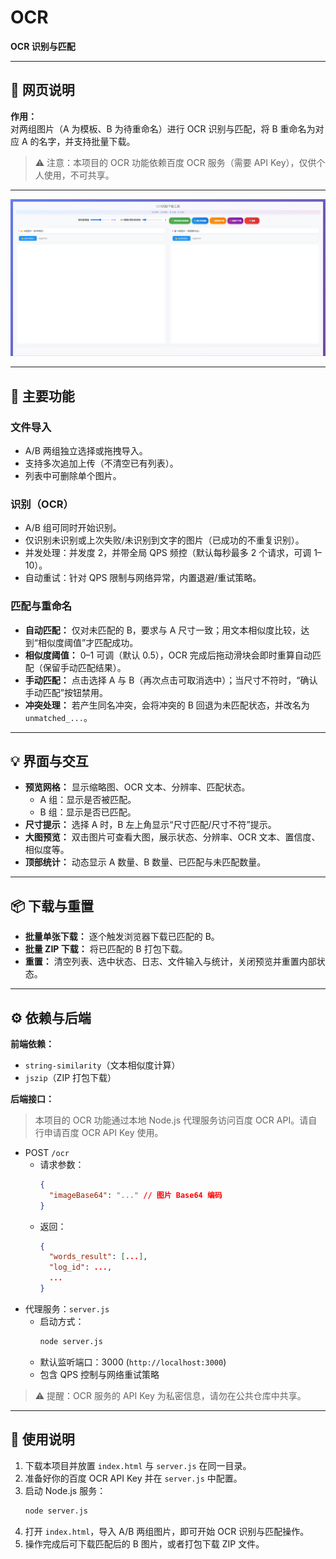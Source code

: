 # OCR

**OCR 识别与匹配**

---

## 📘 网页说明

**作用：**  
对两组图片（A 为模板、B 为待重命名）进行 OCR 识别与匹配，将 B 重命名为对应 A 的名字，并支持批量下载。

> ⚠️ 注意：本项目的 OCR 功能依赖百度 OCR 服务（需要 API Key），仅供个人使用，不可共享。

---

![OCR](./image.png)

---

## 🔹 主要功能

### 文件导入

* A/B 两组独立选择或拖拽导入。
* 支持多次追加上传（不清空已有列表）。
* 列表中可删除单个图片。

### 识别（OCR）

* A/B 组可同时开始识别。
* 仅识别未识别或上次失败/未识别到文字的图片（已成功的不重复识别）。
* 并发处理：并发度 2，并带全局 QPS 频控（默认每秒最多 2 个请求，可调 1–10）。
* 自动重试：针对 QPS 限制与网络异常，内置退避/重试策略。

### 匹配与重命名

* **自动匹配：** 仅对未匹配的 B，要求与 A 尺寸一致；用文本相似度比较，达到“相似度阈值”才匹配成功。
* **相似度阈值：** 0–1 可调（默认 0.5），OCR 完成后拖动滑块会即时重算自动匹配（保留手动匹配结果）。
* **手动匹配：** 点击选择 A 与 B（再次点击可取消选中）；当尺寸不符时，“确认手动匹配”按钮禁用。
* **冲突处理：** 若产生同名冲突，会将冲突的 B 回退为未匹配状态，并改名为 `unmatched_...`。

---

## 💡 界面与交互

* **预览网格：** 显示缩略图、OCR 文本、分辨率、匹配状态。
  * A 组：显示是否被匹配。
  * B 组：显示是否已匹配。
* **尺寸提示：** 选择 A 时，B 左上角显示“尺寸匹配/尺寸不符”提示。
* **大图预览：** 双击图片可查看大图，展示状态、分辨率、OCR 文本、置信度、相似度等。
* **顶部统计：** 动态显示 A 数量、B 数量、已匹配与未匹配数量。

---

## 📦 下载与重置

* **批量单张下载：** 逐个触发浏览器下载已匹配的 B。
* **批量 ZIP 下载：** 将已匹配的 B 打包下载。
* **重置：** 清空列表、选中状态、日志、文件输入与统计，关闭预览并重置内部状态。

---

## ⚙️ 依赖与后端

**前端依赖：**

* `string-similarity`（文本相似度计算）
* `jszip`（ZIP 打包下载）

**后端接口：**  

> 本项目的 OCR 功能通过本地 Node.js 代理服务访问百度 OCR API。请自行申请百度 OCR API Key 使用。

* POST `/ocr`  
  - 请求参数：
    ```json
    {
      "imageBase64": "..." // 图片 Base64 编码
    }
    ```
  - 返回：
    ```json
    {
      "words_result": [...],
      "log_id": ...,
      ...
    }
    ```
* 代理服务：`server.js`  
  - 启动方式：
    ```bash
    node server.js
    ```
  - 默认监听端口：3000 (`http://localhost:3000`)  
  - 包含 QPS 控制与网络重试策略

> ⚠️ 提醒：OCR 服务的 API Key 为私密信息，请勿在公共仓库中共享。

---

## 📌 使用说明

1. 下载本项目并放置 `index.html` 与 `server.js` 在同一目录。  
2. 准备好你的百度 OCR API Key 并在 `server.js` 中配置。  
3. 启动 Node.js 服务：
    ```bash
    node server.js
    ```
4. 打开 `index.html`，导入 A/B 两组图片，即可开始 OCR 识别与匹配操作。  
5. 操作完成后可下载匹配后的 B 图片，或者打包下载 ZIP 文件。
